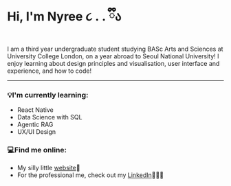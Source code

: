 # Hi, I'm Nyree ૮ ․ ․ ྀིა

I am a third year undergraduate student studying BASc Arts and Sciences at University College London, on a year abroad to Seoul National University! I enjoy learning about design principles and visualisation, user interface and experience, and how to code!

***

### 💡I'm currently learning:
<ul>
  <li>React Native</em></li>
  <li>Data Science with SQL</li>
  <li>Agentic RAG</li>
  <li>UX/UI Design</li>
</ul>

### 💻Find me online:
<ul>
  <li>My silly little <a href="https://nyreemarsh.com">website</a>🍓</li>
  <li>For the professional me, check out my <a href="https://www.linkedin.com/in/nyree-marsh-936193202/">LinkedIn</a>👩🏻‍🎓</li>


<!--
**nyreemarsh/nyreemarsh** is a ✨ _special_ ✨ repository because its `README.md` (this file) appears on your GitHub profile.

Here are some ideas to get you started:

- 🔭 I’m currently working on ...
- 🌱 I’m currently learning ...
- 👯 I’m looking to collaborate on ...
- 🤔 I’m looking for help with ...
- 💬 Ask me about ...
- 📫 How to reach me: ...
- 😄 Pronouns: ...
- ⚡ Fun fact: ...
-->
